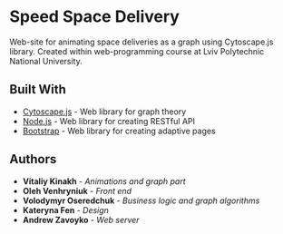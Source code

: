 # Speed Space Delivery

Web-site for animating space deliveries as a graph using Cytoscape.js library. Created within web-programming course at Lviv Polytechnic National University.

## Built With

* [Cytoscape.js](https://js.cytoscape.org) - Web library for graph theory
* [Node.js](https://nodejs.org) - Web library for creating RESTful API
* [Bootstrap](https://getbootstrap.com) - Web library for creating adaptive pages

## Authors

* **Vitaliy Kinakh** - *Animations and graph part*
* **Oleh Venhryniuk** - *Front end*
* **Volodymyr Oseredchuk** - *Business logic and graph algorithms*
* **Kateryna Fen** - *Design*
* **Andrew Zavoyko** - *Web server*
